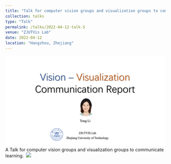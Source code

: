 ```yaml
---
title: "Talk for computer vision groups and visualization groups to communicate learning."
collection: talks
type: "Talk"
permalink: /talks/2022-04-12-talk-5
venue: "ZJUTVis Lab"
date: 2022-04-12
location: "Hangzhou, Zhejiang"
---
```


<img src="/images/GroupMeetingReport202204.png" />
A Talk for computer vision groups and visualization groups to communicate learning.&nbsp;&nbsp;<a href="http://TongLi97.github.io/files/GroupMeetingReport202204.pptx"><img src="http://TongLi97.github.io/images/ppt.png" weight="25px" height="25px"/></a>                       
